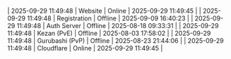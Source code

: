 | 2025-09-29 11:49:48 | Website | Online | 2025-09-29 11:49:45 |
| 2025-09-29 11:49:48 | Registration | Offline | 2025-09-09 16:40:23 |
| 2025-09-29 11:49:48 | Auth Server | Offline | 2025-08-18 09:33:31 |
| 2025-09-29 11:49:48 | Kezan (PvE) | Offline | 2025-08-03 17:58:02 |
| 2025-09-29 11:49:48 | Gurubashi (PvP) | Offline | 2025-08-23 21:44:06 |
| 2025-09-29 11:49:48 | Cloudflare | Online | 2025-09-29 11:49:45 |
